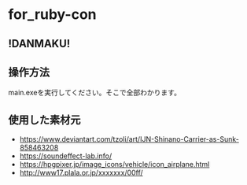 # for_ruby-con
## !DANMAKU!

## 操作方法
 main.exeを実行してください。そこで全部わかります。
## 使用した素材元
 - https://www.deviantart.com/tzoli/art/IJN-Shinano-Carrier-as-Sunk-858463208
 - https://soundeffect-lab.info/
 - https://hpgpixer.jp/image_icons/vehicle/icon_airplane.html
 - http://www17.plala.or.jp/xxxxxxx/00ff/